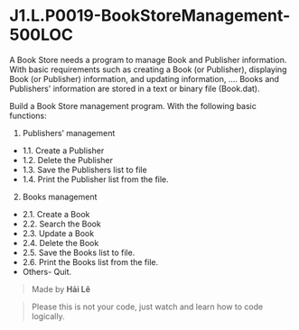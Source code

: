 # J1.L.P0019-BookStoreManagement-500LOC

A Book Store needs a program to manage Book and Publisher information. With basic requirements 
such as creating a Book (or Publisher), displaying Book (or Publisher) information, and updating
information, .... Books and Publishers' information are stored in a text or binary file (Book.dat).

Build a Book Store management program. With the following basic functions:
1. Publishers’ management
* 1.1. Create a Publisher
* 1.2. Delete the Publisher
* 1.3. Save the Publishers list to file
* 1.4. Print the Publisher list from the file.
2. Books management
* 2.1. Create a Book
* 2.2. Search the Book 
* 2.3. Update a Book
* 2.4. Delete the Book
* 2.5. Save the Books list to file.
* 2.6. Print the Books list from the file.
* Others- Quit.

> Made by **Hải Lê**

> Please this is not your code, just watch and learn how to code logically.

